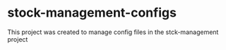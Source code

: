 # stock-management-configs

 
This project was created to manage config files in the stck-management project

